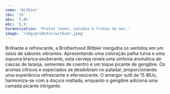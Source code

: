 ```yaml
---
name: 'Witbier'
ibu: '15'
abv: '5,0%'
ebc: '5,5'
harmonization: 'Pratos leves, saladas e frutos do mar.'
image: '/img/produtos/witbier.jpeg'
---
```

Brilhante e refrescante, a Brotherhood Witbier mergulha os sentidos em um oásis de sabores vibrantes. Apresentando uma coloração palha turva e uma espuma branca exuberante, esta cerveja revela uma sinfonia aromática de cascas de laranja, sementes de coentro e um toque picante de gengibre. Os aromas cítricos e especiados se desdobram no paladar, proporcionando uma experiência refrescante e efervescente. O amargor sutil de 15 IBUs, harmoniza-se com a doçura maltada, enquanto o gengibre adiciona uma camada picante intrigante. 